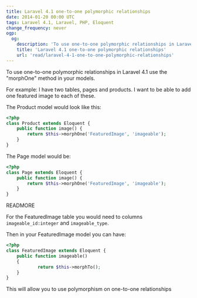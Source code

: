 ```yaml
---
title: Laravel 4.1 one-to-one polymorphic relationships
date: 2014-01-20 00:00 UTC
tags: Laravel 4.1, Laravel, PHP, Eloquent
change_frequency: never
ogp:
  og:
    description: 'To use one-to-one polymorphic relationships in Laravel 4.1  use the "morphOne" method in your models.'
    title: 'Laravel 4.1 one-to-one polymorphic relationships'
    url: 'read/laravel-4-1-one-to-one-polymorphic-relationships'
---
```


To use one-to-one polymorphic relationships in Laravel 4.1  use the "morphOne" method in your models.

For example: I have two tables, pages and products.  I want to be able to add one featured image to each of these.

The Product model would look like this:

```php
<?php
class Product extends Eloquent {
	public function image() {
		return $this->morphOne('FeaturedImage', 'imageable');
	}
}
```

The Page model would be:

```php
<?php
class Page extends Eloquent {
	public function image() {
		return $this->morphOne('FeaturedImage', 'imageable');
	}
}
```

READMORE

For the FeaturedImage table you would need to columns ```imageable_id:integer``` and ```imageable_type```.

Then in your FeaturedImage model you can have:

```php
<?php
class FeaturedImage extends Eloquent {
	public function imageable()
	{
			return $this->morphTo();
	}
}
```

This will allow you to use polymorphism on one-to-one relationships

